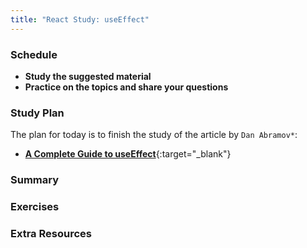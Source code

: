 ```yaml
---
title: "React Study: useEffect"
---
```


### Schedule

  - **Study the suggested material**
  - **Practice on the topics and share your questions**

### Study Plan

  The plan for today is to finish the study of the article by `Dan Abramov*`:

  - [**A Complete Guide to useEffect**](https://overreacted.io/a-complete-guide-to-useeffect/){:target="_blank"}

### Summary

### Exercises

### Extra Resources
